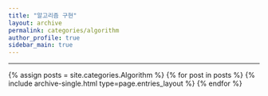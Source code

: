 ```yaml
---
title: "알고리즘 구현"
layout: archive
permalink: categories/algorithm
author_profile: true
sidebar_main: true
---
```


<!-- 공백이 포함되어 있는 카테고리 이름의 경우 site.categories['a b c'] 이런식으로 구성 -->

---

{% assign posts = site.categories.Algorithm %}
{% for post in posts %} {% include archive-single.html type=page.entries_layout %} {% endfor %}
